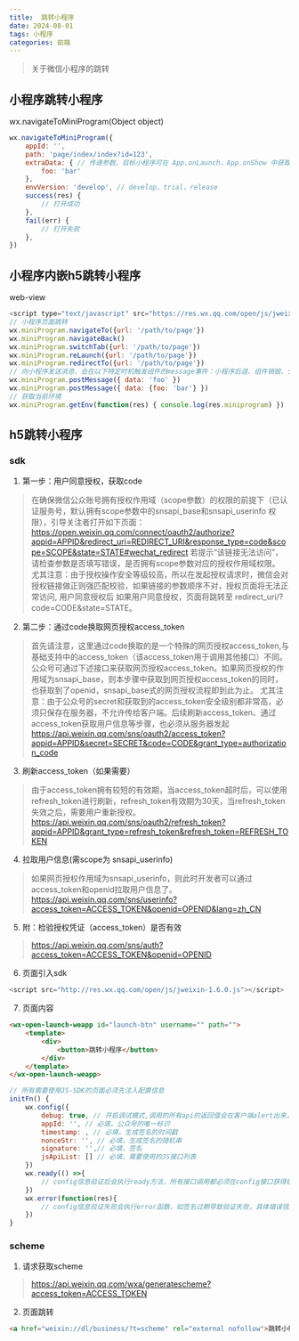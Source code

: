 ```yaml
---
title:  跳转小程序
date: 2024-08-01
tags: 小程序
categories: 前端
---
```

> 关于微信小程序的跳转

## 小程序跳转小程序
wx.navigateToMiniProgram(Object object)
```javascript
wx.navigateToMiniProgram({
    appId: '',
    path: 'page/index/index?id=123',
    extraData: { // 传递参数，目标小程序可在 App.onLaunch，App.onShow 中获取到这份数据。如果跳转的是小游戏，可以在 wx.onShow、wx.getLaunchOptionsSync 中可以获取到这份数据数据。
        foo: 'bar'
    },
    envVersion: 'develop', // develop，trial，release
    success(res) {
        // 打开成功
    },
    fail(err) {
        // 打开失败
    },
})
```
## 小程序内嵌h5跳转小程序
web-view
```javascript
<script type="text/javascript" src="https://res.wx.qq.com/open/js/jweixin-1.3.2.js"></script>
// 小程序页面跳转
wx.miniProgram.navigateTo({url: '/path/to/page'})
wx.miniProgram.navigateBack()
wx.miniProgram.switchTab({url: '/path/to/page'})
wx.miniProgram.reLaunch({url: '/path/to/page'})
wx.miniProgram.redirectTo({url: '/path/to/page'})
// 向小程序发送消息，会在以下特定时机触发组件的message事件：小程序后退、组件销毁、分享、复制链接（2.31.1）
wx.miniProgram.postMessage({ data: 'foo' })
wx.miniProgram.postMessage({ data: {foo: 'bar'} })
// 获取当前环境
wx.miniProgram.getEnv(function(res) { console.log(res.miniprogram) })
```
## h5跳转小程序
### sdk
1. 第一步：用户同意授权，获取code
>   在确保微信公众账号拥有授权作用域（scope参数）的权限的前提下（已认证服务号，默认拥有scope参数中的snsapi_base和snsapi_userinfo 权限），引导关注者打开如下页面：https://open.weixin.qq.com/connect/oauth2/authorize?appid=APPID&redirect_uri=REDIRECT_URI&response_type=code&scope=SCOPE&state=STATE#wechat_redirect 
    若提示“该链接无法访问”，请检查参数是否填写错误，是否拥有scope参数对应的授权作用域权限。
    尤其注意：由于授权操作安全等级较高，所以在发起授权请求时，微信会对授权链接做正则强匹配校验，如果链接的参数顺序不对，授权页面将无法正常访问,
    用户同意授权后
    如果用户同意授权，页面将跳转至 redirect_uri/?code=CODE&state=STATE。

2. 第二步：通过code换取网页授权access_token
>   首先请注意，这里通过code换取的是一个特殊的网页授权access_token,与基础支持中的access_token（该access_token用于调用其他接口）不同。公众号可通过下述接口来获取网页授权access_token。如果网页授权的作用域为snsapi_base，则本步骤中获取到网页授权access_token的同时，也获取到了openid，snsapi_base式的网页授权流程即到此为止。
    尤其注意：由于公众号的secret和获取到的access_token安全级别都非常高，必须只保存在服务器，不允许传给客户端。后续刷新access_token、通过access_token获取用户信息等步骤，也必须从服务器发起
    https://api.weixin.qq.com/sns/oauth2/access_token?appid=APPID&secret=SECRET&code=CODE&grant_type=authorization_code

3. 刷新access_token（如果需要）
>   由于access_token拥有较短的有效期，当access_token超时后，可以使用refresh_token进行刷新，refresh_token有效期为30天，当refresh_token失效之后，需要用户重新授权。
    https://api.weixin.qq.com/sns/oauth2/refresh_token?appid=APPID&grant_type=refresh_token&refresh_token=REFRESH_TOKEN
4. 拉取用户信息(需scope为 snsapi_userinfo)
>   如果网页授权作用域为snsapi_userinfo，则此时开发者可以通过access_token和openid拉取用户信息了。
    https://api.weixin.qq.com/sns/userinfo?access_token=ACCESS_TOKEN&openid=OPENID&lang=zh_CN
5. 附：检验授权凭证（access_token）是否有效
>   https://api.weixin.qq.com/sns/auth?access_token=ACCESS_TOKEN&openid=OPENID
6. 页面引入sdk
```javascript
<script src="http://res.wx.qq.com/open/js/jweixin-1.6.0.js"></script>
```
7. 页面内容
```html
<wx-open-launch-weapp id="launch-btn" username="" path="">
    <template>
        <div>
            <button>跳转小程序</button>
        </div>
    </template>
</wx-open-launch-weapp>
```
```javascript
// 所有需要使用JS-SDK的页面必须先注入配置信息
initFn() {
    wx.config({
        debug: true, // 开启调试模式,调用的所有api的返回值会在客户端alert出来，若要查看传入的参数，可以在pc端打开，参数信息会通过log打出，仅在pc端时才会打印。
        appId: '', // 必填，公众号的唯一标识
        timestamp: , // 必填，生成签名的时间戳
        nonceStr: '', // 必填，生成签名的随机串
        signature: '',// 必填，签名
        jsApiList: [] // 必填，需要使用的JS接口列表
    })
    wx.ready(() =>{
        // config信息验证后会执行ready方法，所有接口调用都必须在config接口获得结果之后，config是一个客户端的异步操作，所以如果需要在页面加载时就调用相关接口，则须把相关接口放在ready函数中调用来确保正确执行。对于用户触发时才调用的接口，则可以直接调用，不需要放在ready函数中。
    })
    wx.error(function(res){
        // config信息验证失败会执行error函数，如签名过期导致验证失败，具体错误信息可以打开config的debug模式查看，也可以在返回的res参数中查看，对于SPA可以在这里更新签名。
    })
}
```
### scheme
1. 请求获取scheme
>   https://api.weixin.qq.com/wxa/generatescheme?access_token=ACCESS_TOKEN
2. 页面跳转
```html
<a href="weixin://dl/business/?t=scheme" rel="external nofollow">跳转小程序</a>
```

